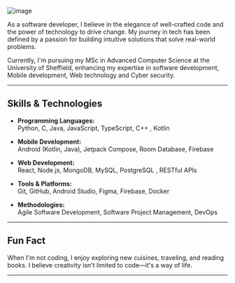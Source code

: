 ![image](https://github.com/ranirp1/ranirp1/blob/dbcfb75c481902483a9d1567678c2783e17e0b21/Technology%20LinkedIn%20Banner%20in%20Blue%20White%20and%20Grey%20Modern%20Style.png)

As a software developer, I believe in the elegance of well-crafted code and the power of technology to drive change. My journey in tech has been defined by a passion for building intuitive solutions that solve real-world problems.

Currently, I'm pursuing my MSc in Advanced Computer Science at the University of Sheffield, enhancing my expertise in software development, Mobile development, Web technology and Cyber security.

---

## Skills & Technologies

- **Programming Languages:**  
 Python, C, Java, JavaScript, TypeScript, C++ , Kotlin

- **Mobile Development:**  
  Android (Kotlin, Java), Jetpack Compose, Room Database, Firebase

- **Web Development:**  
  React, Node.js, MongoDB, MySQL, PostgreSQL ,  RESTful APIs

- **Tools & Platforms:**  
  Git, GitHub, Android Studio, Figma, Firebase, Docker

- **Methodologies:**  
  Agile Software Development, Software Project Management, DevOps
---

## Fun Fact

When I'm not coding, I enjoy exploring new cuisines, traveling, and reading books. I believe creativity isn't limited to code—it's a way of life.

---

